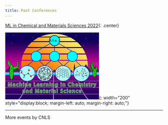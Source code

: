 ```yaml
---
title: Past Conferences
---
```

[ML in Chemical and Materials Sciences 2022](https://web.cvent.com/event/98d693ec-2328-4e76-bf46-c88d714cb55a/summary){: .center}    

![](/assets/past_events/2023-logo.webp){: width="200" style="display:block; margin-left: auto; margin-right: auto;"}     

--------------------       
More events by CNLS
